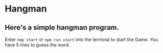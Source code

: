 # Hangman

## Here's a simple hangman program.
Enter `nmp start` or `npm run start` into the terminal to start the Game. You have 5 tries to guess the word.
